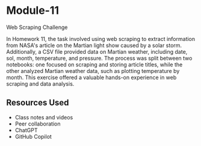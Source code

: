# Module-11
Web Scraping Challenge

In Homework 11, the task involved using web scraping to extract information from NASA's article on the Martian light show caused by a solar storm. Additionally, a CSV file provided data on Martian weather, including date, sol, month, temperature, and pressure. The process was split between two notebooks: one focused on scraping and storing article titles, while the other analyzed Martian weather data, such as plotting temperature by month. This exercise offered a valuable hands-on experience in web scraping and data analysis.

## Resources Used
 - Class notes and videos
 - Peer collaboration
 - ChatGPT
 - GitHub Copilot
